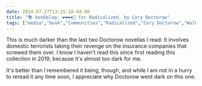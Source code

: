 ```yaml
---
date: 2024-07-27T13:25:18-04:00
title: "📚 bookblog: ❤️❤️❤️❤️🖤 for Radicalized, by Cory Doctorow"
tags: ["media","book","Communities","Radicalized","Cory Doctorow","Walkaway (collection)","health insurance","healthcare"]
---
```


This is much darker than the last two Doctorow novellas I read: It involves domestic terrorists taking their revenge on the insurance companies that screwed them over. I know I haven't read this since first reading this collection in 2019, because it's almost too dark for me.

It's better than I remembered it being, though, and while I am not in a hurry to reread it any time soon, I appreciate why Doctorow went dark on this one.